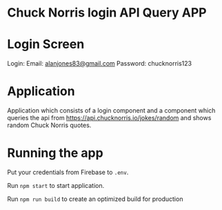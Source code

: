 # Chuck Norris login API Query APP

# Login Screen 

Login:
Email: alanjones83@gmail.com
Password: chucknorris123


# Application

Application which consists of a login component and a component which queries the api from https://api.chucknorris.io/jokes/random and shows random Chuck Norris quotes.


# Running the app

Put your credentials from Firebase to `.env`.

Run `npm start` to start application.

Run `npm run build` to create an optimized build for production

